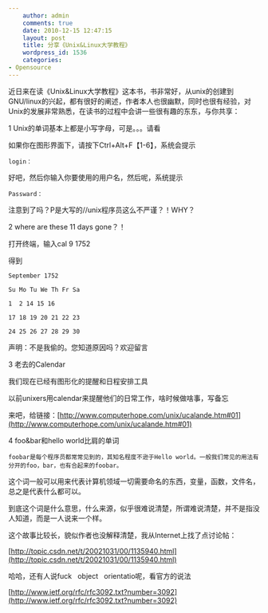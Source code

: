 ```yaml
---
    author: admin
    comments: true
    date: 2010-12-15 12:47:15
    layout: post
    title: 分享《Unix&Linux大学教程》
    wordpress_id: 1536
    categories:
- Opensource
---
```


近日来在读《Unix&Linux大学教程》这本书，书非常好，从unix的创建到GNU/linux的兴起，都有很好的阐述，作者本人也很幽默，同时也很有经验，对Unix的发展非常熟悉，在读书的过程中会讲一些很有趣的东东，与你共享：

1 Unix的单词基本上都是小写字母，可是。。。请看

如果你在图形界面下，请按下Ctrl+Alt+F【1-6】，系统会提示

    login：

好吧，然后你输入你要使用的用户名，然后呢，系统提示

    Passward：

注意到了吗？P是大写的//unix程序员这么不严谨？！WHY？

2 where are these 11 days gone？！

打开终端，输入cal 9 1752

得到

    September 1752

    Su Mo Tu We Th Fr Sa

    1  2 14 15 16

    17 18 19 20 21 22 23

    24 25 26 27 28 29 30

声明：不是我偷的。您知道原因吗？欢迎留言

3 老去的Calendar

我们现在已经有图形化的提醒和日程安排工具

以前unixers用calendar来提醒他们的日常工作，啥时候做啥事，写备忘

来吧，给链接：[http://www.computerhope.com/unix/ucalande.htm#01](http://www.computerhope.com/unix/ucalande.htm#01)

4 foo&bar和hello world比肩的单词

    foobar是每个程序员都常常见到的，其知名程度不逊于Hello world。一般我们常见的用法有分开的foo，bar，也有合起来的foobar。

这个词一般可以用来代表计算机领域一切需要命名的东西，变量，函数，文件名，总之是代表什么都可以。

到底这个词是什么意思，什么来源，似乎很难说清楚，所谓难说清楚，并不是指没人知道，而是一人说来一个样。

这个故事比较长，貌似作者也没解释清楚，我从Internet上找了点讨论帖：

[http://topic.csdn.net/t/20021031/00/1135940.html](http://topic.csdn.net/t/20021031/00/1135940.html)

哈哈，还有人说fuck   object   orientatio呢，看官方的说法

[http://www.ietf.org/rfc/rfc3092.txt?number=3092](http://www.ietf.org/rfc/rfc3092.txt?number=3092)
